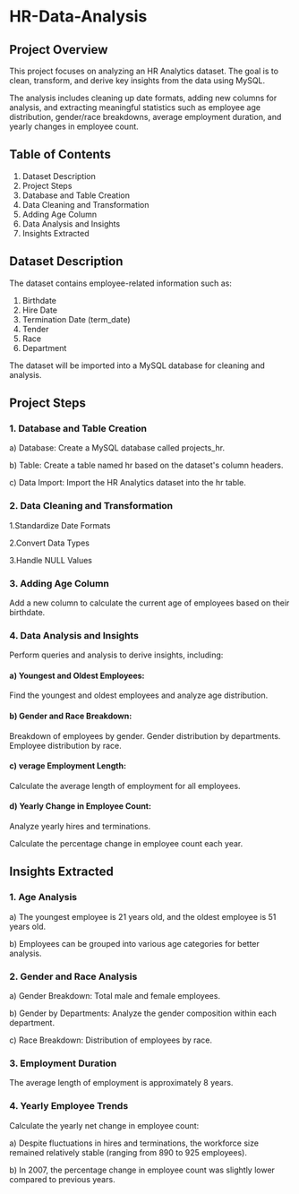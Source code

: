 # HR-Data-Analysis

## Project Overview
This project focuses on analyzing an HR Analytics dataset. The goal is to clean, transform, and derive key insights from the data using MySQL.

The analysis includes cleaning up date formats, adding new columns for analysis, and extracting meaningful statistics such as employee age distribution, gender/race breakdowns, average employment duration, and yearly changes in employee count.

## Table of Contents
1. Dataset Description
2. Project Steps
3. Database and Table Creation
4. Data Cleaning and Transformation
5. Adding Age Column
6. Data Analysis and Insights
7. Insights Extracted

## Dataset Description
The dataset contains employee-related information such as:

1) Birthdate
2) Hire Date
3) Termination Date (term_date)
4) Tender
5) Race
6) Department

The dataset will be imported into a MySQL database for cleaning and analysis.

## Project Steps

### 1. Database and Table Creation

a) Database: Create a MySQL database called projects_hr.

b) Table: Create a table named hr based on the dataset's column headers.

c) Data Import: Import the HR Analytics dataset into the hr table.

### 2. Data Cleaning and Transformation

1.Standardize Date Formats

2.Convert Data Types

3.Handle NULL Values

### 3. Adding Age Column
Add a new column to calculate the current age of employees based on their birthdate.

### 4. Data Analysis and Insights
Perform queries and analysis to derive insights, including:

#### a) Youngest and Oldest Employees:
Find the youngest and oldest employees and analyze age distribution.

#### b) Gender and Race Breakdown:
Breakdown of employees by gender.
Gender distribution by departments.
Employee distribution by race.
#### c) verage Employment Length:
Calculate the average length of employment for all employees.

#### d) Yearly Change in Employee Count:
Analyze yearly hires and terminations.

Calculate the percentage change in employee count each year.

## Insights Extracted

### 1. Age Analysis

a) The youngest employee is 21 years old, and the oldest employee is 51 years old.

b) Employees can be grouped into various age categories for better analysis.

### 2. Gender and Race Analysis

a) Gender Breakdown:  Total male and female employees.


b) Gender by Departments:  Analyze the gender composition within each department.


c) Race Breakdown:  Distribution of employees by race.

### 3. Employment Duration
The average length of employment is approximately 8 years.

### 4. Yearly Employee Trends
Calculate the yearly net change in employee count:
 
a) Despite fluctuations in hires and terminations, the workforce size remained relatively stable (ranging from 890 to 925 employees).

b) In 2007, the percentage change in employee count was slightly lower compared to previous years.

